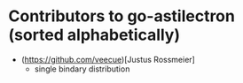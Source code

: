 Contributors to go-astilectron (sorted alphabetically)
======================================================
 * (https://github.com/veecue)[Justus Rossmeier]
   * single bindary distribution
